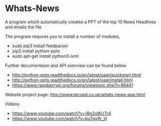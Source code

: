 # Whats-News

A program which automatically creates a PPT of the top 10 News Headlines and emails the file 

The program requires you to install a number of modules, 

+ sudo pip3 install feedparser
+ pip3 install python-pptx
+ sudo apt-get install python3-lxml

Further documentaion and API overview can be found below

+ http://python-pptx.readthedocs.io/en/latest/user/quickstart.html
+ http://python-pptx.readthedocs.io/en/latest/user/install.html
+ https://www.raspberrypi.org/forums/viewtopic.php?t=86441

Website project page:
http://www.tecoed.co.uk/whats-news-app.html

Videos:
- https://www.youtube.com/watch?v=rBn2ulKUTr4
- https://www.youtube.com/watch?v=buTgy9r_iiI
